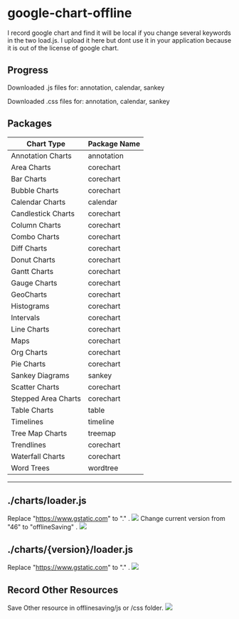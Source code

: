 # google-chart-offline
I record google chart and find it will be local if you change several keywords in the two load.js. I upload it here but dont use it in your application because it is out of the license of google chart.

## Progress
Downloaded .js files for:
annotation, calendar, sankey

Downloaded .css files for:
annotation, calendar, sankey

## Packages
| Chart Type | Package Name |
| --- | --- |
| Annotation Charts | annotation |
| Area Charts | corechart |
| Bar Charts | corechart |
| Bubble Charts | corechart |
| Calendar Charts | calendar |
| Candlestick Charts | corechart |
| Column Charts | corechart |
| Combo Charts | corechart |
| Diff Charts | corechart |
| Donut Charts | corechart |
| Gantt Charts | corechart |
| Gauge Charts | corechart |
| GeoCharts | corechart |
| Histograms | corechart |
| Intervals | corechart |
| Line Charts | corechart |
| Maps | corechart |
| Org Charts | corechart |
| Pie Charts | corechart |
| Sankey Diagrams | sankey |
| Scatter Charts | corechart |
| Stepped Area Charts | corechart |
| Table Charts | table |
| Timelines | timeline |
| Tree Map Charts | treemap |
| Trendlines | corechart |
| Waterfall Charts | corechart |
| Word Trees | wordtree |

-----

## ./charts/loader.js
Replace "https://www.gstatic.com" to "." .
<img src="replace2.png">
Change current version from "46" to "offlineSaving" .
<img src="replace3.png">

## ./charts/{version}/loader.js
Replace "https://www.gstatic.com" to "." .
<img src="replace1.png">

## Record Other Resources
Save Other resource in offlinesaving/js or /css folder.
<img src="saveas.png">
